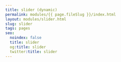 ```yaml
---
title: slider (dynamic)
permalink: modules/{{ page.fileSlug }}/index.html
layout: modules/slider.html
slug: slider
tags: pages
seo:
  noindex: false
  title: slider
  og:title: slider
  twitter:title: slider
---
```



